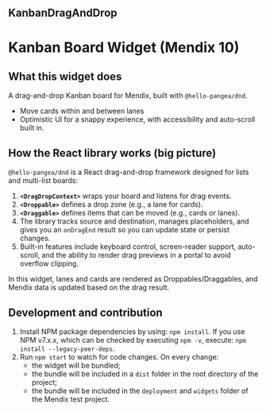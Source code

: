 ## KanbanDragAndDrop
# Kanban Board Widget (Mendix 10)

## What this widget does
A drag-and-drop Kanban board for Mendix, built with `@hello-pangea/dnd`.  
- Move cards within and between lanes  
- Optimistic UI for a snappy experience, with accessibility and auto-scroll built in.

## How the React library works (big picture)
`@hello-pangea/dnd` is a React drag-and-drop framework designed for lists and multi-list boards:
1. **`<DragDropContext>`** wraps your board and listens for drag events.  
2. **`<Droppable>`** defines a drop zone (e.g., a lane for cards).  
3. **`<Draggable>`** defines items that can be moved (e.g., cards or lanes).  
4. The library tracks source and destination, manages placeholders, and gives you an `onDragEnd` result so you can update state or persist changes.  
5. Built-in features include keyboard control, screen-reader support, auto-scroll, and the ability to render drag previews in a portal to avoid overflow clipping.

In this widget, lanes and cards are rendered as Droppables/Draggables, and Mendix data is updated based on the drag result.



## Development and contribution

1. Install NPM package dependencies by using: `npm install`. If you use NPM v7.x.x, which can be checked by executing `npm -v`, execute: `npm install --legacy-peer-deps`.
1. Run `npm start` to watch for code changes. On every change:
    - the widget will be bundled;
    - the bundle will be included in a `dist` folder in the root directory of the project;
    - the bundle will be included in the `deployment` and `widgets` folder of the Mendix test project.


